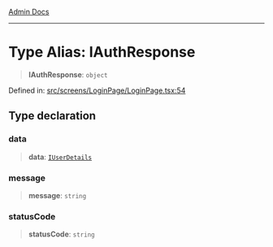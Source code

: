 [Admin Docs](/)

***

# Type Alias: IAuthResponse

> **IAuthResponse**: `object`

Defined in: [src/screens/LoginPage/LoginPage.tsx:54](https://github.com/PalisadoesFoundation/talawa-admin/blob/main/src/screens/LoginPage/LoginPage.tsx#L54)

## Type declaration

### data

> **data**: [`IUserDetails`](IUserDetails.md)

### message

> **message**: `string`

### statusCode

> **statusCode**: `string`
